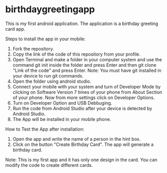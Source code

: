 # birthdaygreetingapp
This is my first android application.
The application is a birthday greeting card app.


Steps to install the app in your mobile:
1. Fork the repository.
2. Copy the link of the code of this repository from your profile.
3. Open Terminal and make a folder in your computer system and use the command git init inside the folder and press Enter and then git clone "Link of the code" and press Enter.
    Note: You must have git installed in your device to run git commands.
4. Open the folder using android studio.
5. Connect your mobile with your system and turn of Developer Mode by clicking on Software Version 7 times of your phone from About Section of your phone. Now from more settings click on Developer Options.
6. Turn on Developer Option and USB Debbuging.
7. Run the code from Android Studio after your device is detected by Android Studio.
8. The App will be installed in your mobile phone.


How to Test the App after installation:
1. Open the app and write the name of a person in the hint box.
2. Click on the button "Create Birthday Card". The app will generate a birthday card.


Note: This is my first app and it has only one design in the card. You can modify the code to create different cards.
